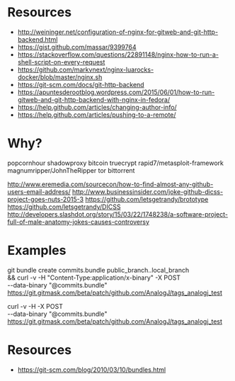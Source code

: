 

# Resources
- http://weininger.net/configuration-of-nginx-for-gitweb-and-git-http-backend.html
- https://gist.github.com/massar/9399764
- https://stackoverflow.com/questions/22891148/nginx-how-to-run-a-shell-script-on-every-request
- https://github.com/markvnext/nginx-luarocks-docker/blob/master/nginx.sh
- https://git-scm.com/docs/git-http-backend
- https://apuntesderootblog.wordpress.com/2015/06/01/how-to-run-gitweb-and-git-http-backend-with-nginx-in-fedora/
- https://help.github.com/articles/changing-author-info/
- https://help.github.com/articles/pushing-to-a-remote/



# Why?
popcornhour
shadowproxy
bitcoin
truecrypt
rapid7/metasploit-framework
magnumripper/JohnTheRipper
tor
bittorrent


http://www.eremedia.com/sourcecon/how-to-find-almost-any-github-users-email-address/
http://www.businessinsider.com/joke-github-dicss-project-goes-nuts-2015-3
https://github.com/letsgetrandy/brototype
https://github.com/letsgetrandy/DICSS
http://developers.slashdot.org/story/15/03/22/1748238/a-software-project-full-of-male-anatomy-jokes-causes-controversy




# Examples
git bundle create commits.bundle public_branch..local_branch \
&& curl -v -H "Content-Type:application/x-binary" -X POST \
	--data-binary "@commits.bundle" https://git.gitmask.com/beta/patch/github.com/AnalogJ/tags_analogj_test

curl -v -H -X POST \
	--data-binary "@commits.bundle" https://git.gitmask.com/beta/patch/github.com/AnalogJ/tags_analogj_test

# Resources
- https://git-scm.com/blog/2010/03/10/bundles.html